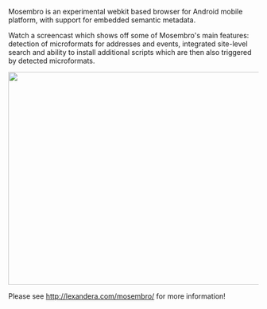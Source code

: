 Mosembro is an experimental webkit based browser for Android mobile platform, with support for embedded semantic metadata.

Watch a screencast which shows off some of Mosembro's main features: detection of microformats for addresses and events, integrated site-level search and ability to install additional scripts which are then also triggered by detected microformats.

<a href='http://www.youtube.com/watch?feature=player_embedded&v=2zRg9S2swPI' target='_blank'><img src='http://img.youtube.com/vi/2zRg9S2swPI/0.jpg' width='600' height=428 /></a>


Please see http://lexandera.com/mosembro/ for more information!